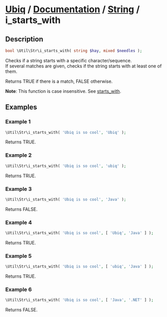 [Ubiq](https://github.com/Pixel418/Ubiq#ubiq) / [Documentation](../index.md#readme) / [String](../index.md#string) / i_starts_with
======


Description
-------- 

```php
bool \Util\Str\i_starts_with( string $hay, mixed $needles );
```

Checks if a string starts with a specific character/sequence. <br>
If several matches are given, checks if the string starts with at least one of them.

Returns TRUE if there is a match, FALSE otherwise.

**Note**: This function is case insensitive. See [starts_with](./starts_with.md#readme).



Examples
--------

### Example 1

```php
\Util\Str\i_starts_with( 'Ubiq is so cool', 'Ubiq' );
```
Returns TRUE.

### Example 2

```php
\Util\Str\i_starts_with( 'Ubiq is so cool', 'ubiq' );
```
Returns TRUE.

### Example 3

```php
\Util\Str\i_starts_with( 'Ubiq is so cool', 'Java' );
```
Returns FALSE.

### Example 4

```php
\Util\Str\i_starts_with( 'Ubiq is so cool', [ 'Ubiq', 'Java' ] );
```
Returns TRUE.

### Example 5

```php
\Util\Str\i_starts_with( 'Ubiq is so cool', [ 'ubiq', 'Java' ] );
```
Returns TRUE.

### Example 6

```php
\Util\Str\i_starts_with( 'Ubiq is so cool', [ 'Java', '.NET' ] );
```
Returns FALSE.
